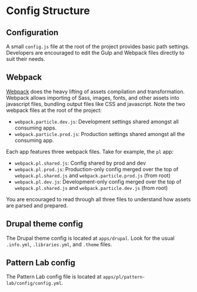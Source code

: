 # Config Structure

## Configuration

A small `config.js` file at the root of the project provides basic path settings. Developers are encouraged to edit the Gulp and Webpack files directly to suit their needs.

## Webpack

[Webpack](https://webpack.js.org/) does the heavy lifting of assets compilation and transformation. Webpack allows importing of Sass, images, fonts, and other assets into javascript files, bundling output files like CSS and javascript. Note the two webpack files at the root of the project:

* `webpack.particle.dev.js`: Development settings shared amongst all consuming apps.
* `webpack.particle.prod.js`: Production settings shared amongst all the consuming app.

Each app features three webpack files. Take for example, the `pl` app:

* `webpack.pl.shared.js`: Config shared by prod and dev
* `webpack.pl.prod.js`: Production-only config merged over the top of `webpack.pl.shared.js` and `webpack.particle.prod.js` \(from root\)
* `webpack.pl.dev.js`: Development-only config merged over the top of `webpack.pl.shared.js` and `webpack.particle.dev.js` \(from root\)

You are encouraged to read through all three files to understand how assets are parsed and prepared.

## Drupal theme config

The Drupal theme config is located at `apps/drupal`. Look for the usual `.info.yml`, `.libraries.yml`, and `.theme` files.

## Pattern Lab config

The Pattern Lab config file is located at `apps/pl/pattern-lab/config/config.yml`.

